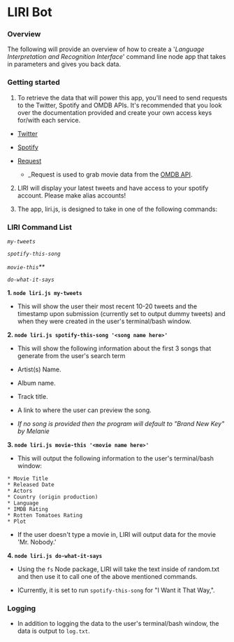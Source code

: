 # LIRI Bot

### Overview

The following will provide an overview of how to create a '_Language_ _Interpretation_ _and_ _Recognition_ _Interface_' command line node app that takes in parameters and gives you back data.

### Getting started

1. To retrieve the data that will power this app, you'll need to send requests to the Twitter, Spotify and OMDB APIs. It's recommended that you look over the documentation provided and create your own access keys for/with each service.

- [Twitter](https://www.npmjs.com/package/twitter)

- [Spotify](https://www.npmjs.com/package/node-spotify-api)

- [Request](https://www.npmjs.com/package/request)

    - _Request is used to grab movie data from the [OMDB API](http://www.omdbapi.com).

2. LIRI will display your latest tweets and have access to your spotify account. Please make alias accounts!

3.  The app, liri.js, is designed to take in one of the following commands:

### LIRI Command List

_`my-tweets`_

_`spotify-this-song`_

_`movie-this`**_

_`do-what-it-says`_


__1. ```node liri.js my-tweets```__

* This will show the user their most recent 10-20 tweets and the timestamp upon submission (currently set to output dummy tweets) and when they were created in the user's terminal/bash window.

__2. ```node liri.js spotify-this-song '<song name here>'```__

* This will show the following information about the first 3 songs that generate from the user's search term

* Artist(s) Name.

* Album name.

* Track title.

* A link to where the user can preview the song.

* _If no song is provided then the program will default to "Brand New Key" by Melanie_


__3. ```node liri.js movie-this '<movie name here>'```__

* This will output the following information to the user's terminal/bash window:

```
* Movie Title
* Released Date
* Actors
* Country (origin production)
* Language
* IMDB Rating
* Rotten Tomatoes Rating
* Plot
```

* If the user doesn't type a movie in, LIRI will output data for the movie 'Mr. Nobody.'

__4. ```node liri.js do-what-it-says```__

* Using the `fs` Node package, LIRI will take the text inside of random.txt and then use it to call one of the above mentioned commands.

* ICurrently, it is set to run `spotify-this-song` for "I Want it That Way,".


### Logging

* In addition to logging the data to the user's terminal/bash window, the data is output to `log.txt`.





